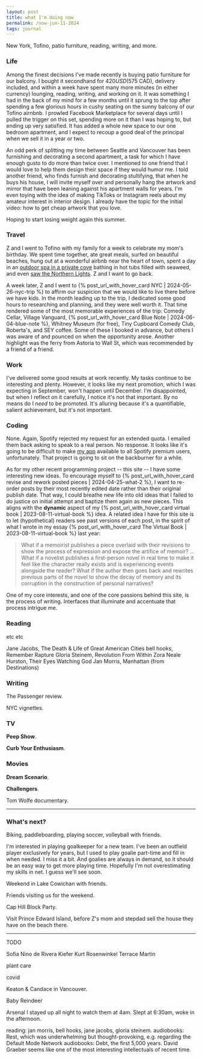 ```yaml
---
layout: post
title: what I'm doing now
permalink: /now-jun-11-2024
tags: journal
---
```


New York, Tofino, patio furniture, reading, writing, and more.

<!--more-->

### Life

Among the finest decisions I've made recently is buying patio furniture for our balcony.
I bought it secondhand for $420 USD ($575 CAD), delivery included, and within a week have spent many more minutes (in either currency) lounging, reading, writing, and working on it.
It was something I had in the back of my mind for a few months until it sprung to the top after spending a few glorious hours in cushy seating on the sunny balcony of our Tofino airnbnb.
I prowled Facebook Marketplace for several days until I pulled the trigger on this set, spending more on it than I was hoping to, but ending up very satisfied.
It has added a whole new space to our one bedroom apartment, and I expect to recoup a good deal of the principal when we sell it in a year or two.

An odd perk of splitting my time between Seattle and Vancouver has been furnishing and decorating a second apartment, a task for which I have enough gusto to do more than twice over.
I mentioned to one friend that I would love to help them design their space if they would humor me.
I told another friend, who finds furnish and decorating stultifying, that when he buys his house, I will invite myself over and personally hang the artwork and mirror that have been leaning against his apartment walls for years.
I'm even toying with the idea of making TikToks or Instagram reels about my amateur interest in interior design.
I already have the topic for the initial video: how to get cheap artwork that you love.

Hoping to start losing weight again this summer.

### Travel

Z and I went to Tofino with my family for a week to celebrate my mom's birthday.
We spent time together, ate great meals, surfed on beautiful beaches, hung out at a wonderful airbnb near the heart of town, spent a day in an [outdoor spa in a private cove](https://www.moonjellyspa.ca/) bathing in hot tubs filled with seaweed, and even [saw the Northern Lights](https://www.wikiwand.com/en/May_2024_solar_storms).
Z and I want to go back.

A week later, Z and I went to {% post_url_with_hover_card NYC | 2024-05-26-nyc-trip %} to affirm our suspicion that we would like to live there before we have kids.
In the month leading up to the trip, I dedicated some good hours to researching and planning, and they were well worth it.
That time rendered some of the most memorable experiences of the trip: Comedy Cellar, Village Vanguard, {% post_url_with_hover_card Blue Note | 2024-06-04-blue-note %}, Whitney Museum (for free), Tiny Cupboard Comedy Club, Roberta's, and SEY coffee.
Some of these I booked in advance, but others I was aware of and pounced on when the opportunity arose.
Another highlight was the ferry from Astoria to Wall St, which was recommended by a friend of a friend.

### Work

I've delivered some good results at work recently.
My tasks continue to be interesting and plenty.
However, it looks like my next promotion, which I was expecting in September, won't happen until December.
I'm disappointed, but when I reflect on it carefully, I notice it's not that important.
By no means do I _need_ to be promoted.
It's alluring because it's a quantifiable, salient achievement, but it's not important.

### Coding

None.
Again, Spotify rejected my request for an extended quota.
I emailed them back asking to speak to a real person.
No response.
It looks like it's going to be difficult to make [my app](https://okjuan.me/muze-radio/) available to all Spotify premium users, unfortunately.
That project is going to sit on the backburner for a while.

As for my other recent programming project -- this site -- I have some interesting new ideas.
To encourage myself to {% post_url_with_hover_card revise and rework posted pieces | 2024-04-25-what-2 %}, I want to re-order posts by their most recently edited date rather than their original publish date.
That way, I could breathe new life into old ideas that I failed to do justice on initial attempt and baptize them again as new pieces.
This aligns with the **dynamic** aspect of my {% post_url_with_hover_card virtual book | 2023-08-11-virtual-book %} idea.
A related idea I have for this site is to let (hypothetical) readers see past versions of each post, in the spirit of what I wrote in my essay {% post_url_with_hover_card The Virtual Book | 2023-08-11-virtual-book %} last year:

> What if a memoirist publishes a piece overlaid with their revisions to show the process of expression and expose the artifice of memoir?
> ...
> What if a novelist publishes a first-person novel in real time to make it feel like the character really exists and is experiencing events alongside the reader?
> What if the author then goes back and rewrites previous parts of the novel to show the decay of memory and its corruption in the construction of personal narratives?

One of my core interests, and one of the core passions behind this site, is the process of writing.
Interfaces that illuminate and accentuate that process intrigue me.

### Reading

etc
etc

Jane Jacobs, The Death & Life of Great American Cities
bell hooks, Remember Rapture
Gloria Steinem, Revolution From Within
Zora Neale Hurston, Their Eyes Watching God
Jan Morris, Manhattan (from Destinations)

### Writing

The Passenger review.

NYC vignettes.

### TV

__Peep Show__.

__Curb Your Enthusiasm__.

### Movies

__Dream Scenario__.

__Challengers__.

Tom Wolfe documentary.

---

### What's next?

Biking, paddleboarding, playing soccer, volleyball with friends.

I'm interested in playing goalkeeper for a new team.
I've been an outfield player exclusively for years, but I used to play goalie part-time and fill in when needed.
I miss it a bit.
And goalies are always in demand, so it should be an easy way to get more playing time.
Hopefully I'm not overestimating my skills in net.
I guess we'll see soon.

Weekend in Lake Cowichan with friends.

Friends visiting us for the weekend.

Cap Hill Block Party.

Visit Prince Edward Island, before Z's mom and stepdad sell the house they have on the beach there.

---

TODO

Sofia Nino de Rivera
Kiefer
Kurt Rosenwinkel
Terrace Martin

plant care

covid

Keaton & Candace in Vancouver.

Baby Reindeer

Arsenal
I stayed up all night to watch them at 4am.
Slept at 6:30am, woke in the afternoon.

reading: jan morris, bell hooks, jane jacobs, gloria steinem.
audiobooks: Rest, which was underwhelming but thought-provoking, e.g. regarding the Default Mode Network
audiobooks: Debt, the first 5,000 years. David Graeber seems like one of the most interesting intellectuals of recent time.